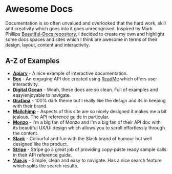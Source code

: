 # Awesome Docs
Documentation is so often unvalued and overlooked that the hard work, skill and creativity which goes into it goes unrecognised. Inspired by Mark Phillips [Beautiful-Docs repository](https://github.com/PharkMillups/beautiful-docs), I decided to create my own and highlight some docs spaces and sites which I think are awesome in terms of their design, layout, content and interactivity. 

## A-Z of Examples
* **[Apiary](https://help.apiary.io/tools/embed/)** - A nice example of interactive documentation.
* **[Box](https://developer.box.com/reference)** - An engaging API doc created using [ReadMe](https://readme.io) which offers user interactivity.
* **[Digital Ocean](https://developers.digitalocean.com/documentation/v2/#introduction)** - Woah, these docs are so clean. Full of examples and easy/enjoyable to navigate.
* **[Grafana](http://docs.grafana.org/)** - 100% dark theme but I really like the design and its in keeping with their brand.
* **[Mailchimp](http://developer.mailchimp.com/documentation/mailchimp/reference/overview/)** - Aspects of this site are so nicely designed it makes me a bit jealous. The API reference guide in particular.
* **[Monzo](https://monzo.com/docs)** - I'm a big fan of Monzo and I'm a big fan of their API doc with its beautiful UX/UI design which allows you to scroll effortlessly through the content.
* **[Slack](https://api.slack.com/)** - Colourful and fun with the Slack brand of humour but well designed like the product.
* **[Stripe](https://stripe.com/docs/api#intro)** - Stripe go a great job of providing copy-paste ready sample calls in their API reference guide.
* **[Vue.js](https://vuejs.org/v2/guide/index.html)** - Simple, clean and easy to navigate. Has a nice search feature which splits the search results.
